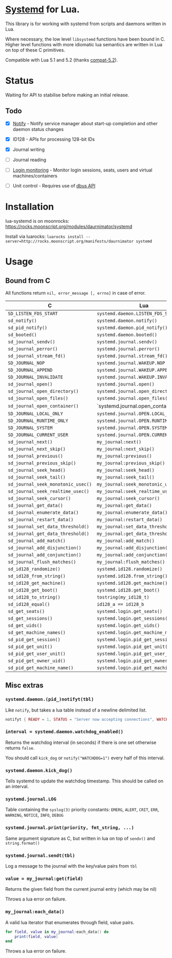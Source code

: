 # [Systemd](http://freedesktop.org/wiki/Software/systemd/) for Lua.

This library is for working with systemd from scripts and daemons written in Lua.

Where necessary, the low level `libsystemd` functions have been bound in C.
Higher level functions with more idiomatic lua semantics are written in Lua on top of these C primitives.

Compatible with Lua 5.1 and 5.2 (thanks [compat-5.2](https://github.com/hishamhm/lua-compat-5.2)).


# Status

Waiting for API to stabilise before making an initial release.


## Todo

  - [x] [Notify](http://www.freedesktop.org/software/systemd/man/sd_notify.html) - Notify service manager about start-up completion and other daemon status changes
  - [x] ID128 - APIs for processing 128-bit IDs
  - [x] Journal writing
  - [ ] Journal reading
  - [ ] [Login monitoring](http://www.freedesktop.org/software/systemd/man/sd_login_monitor.html) - Monitor login sessions, seats, users and virtual machines/containers
  - [ ] Unit control - Requires use of [dbus API](http://www.freedesktop.org/wiki/Software/systemd/dbus/)


# Installation

lua-systemd is on moonrocks: https://rocks.moonscript.org/modules/daurnimator/systemd

Install via luarocks: `luarocks install --server=http://rocks.moonscript.org/manifests/daurnimator systemd`


# Usage

## Bound from C

All functions return `nil, error_message [, errno]` in case of error.

C                                         | Lua
------------------------------------------|------------------------------------
`SD_LISTEN_FDS_START`                     | `systemd.daemon.LISTEN_FDS_START`
`sd_notify()`                             | `systemd.daemon.notify()`
`sd_pid_notify()`                         | `systemd.daemon.pid_notify()`
`sd_booted()`                             | `systemd.daemon.booted()`
`sd_journal_sendv()`                      | `systemd.journal.sendv()`
`sd_journal_perror()`                     | `systemd.journal.perror()`
`sd_journal_stream_fd()`                  | `systemd.journal.stream_fd()`
`SD_JOURNAL_NOP`                          | `systemd.journal.WAKEUP.NOP`
`SD_JOURNAL_APPEND`                       | `systemd.journal.WAKEUP.APPEND`
`SD_JOURNAL_INVALIDATE`                   | `systemd.journal.WAKEUP.INVALIDATE`
`sd_journal_open()`                       | `systemd.journal.open()`
`sd_journal_open_directory()`             | `systemd.journal.open_directory()`
`sd_journal_open_files()`                 | `systemd.journal.open_files()`
`sd_journal_open_container()`             | `systemd.journal.open_container()
`SD_JOURNAL_LOCAL_ONLY`                   | `systemd.journal.OPEN.LOCAL_ONLY`
`SD_JOURNAL_RUNTIME_ONLY`                 | `systemd.journal.OPEN.RUNTIME_ONLY`
`SD_JOURNAL_SYSTEM`                       | `systemd.journal.OPEN.SYSTEM`
`SD_JOURNAL_CURRENT_USER`                 | `systemd.journal.OPEN.CURRENT_USER`
`sd_journal_next()`                       | `my_journal:next()`
`sd_journal_next_skip()`                  | `my_journal:next_skip()`
`sd_journal_previous()`                   | `my_journal:previous()`
`sd_journal_previous_skip()`              | `my_journal:previous_skip()`
`sd_journal_seek_head()`                  | `my_journal:seek_head()`
`sd_journal_seek_tail()`                  | `my_journal:seek_tail()`
`sd_journal_seek_monotonic_usec()`        | `my_journal:seek_monotonic_usec()`
`sd_journal_seek_realtime_usec()`         | `my_journal:seek_realtime_usec()`
`sd_journal_seek_cursor()`                | `my_journal:seek_cursor()`
`sd_journal_get_data()`                   | `my_journal:get_data()`
`sd_journal_enumerate_data()`             | `my_journal:enumerate_data()`
`sd_journal_restart_data()`               | `my_journal:restart_data()`
`sd_journal_set_data_threshold()`         | `my_journal:set_data_threshold()`
`sd_journal_get_data_threshold()`         | `my_journal:get_data_threshold()`
`sd_journal_add_match()`                  | `my_journal:add_match()`
`sd_journal_add_disjunction()`            | `my_journal:add_disjunction()`
`sd_journal_add_conjunction()`            | `my_journal:add_conjunction()`
`sd_journal_flush_matches()`              | `my_journal:flush_matches()`
`sd_id128_randomize()`                    | `systemd.id128.randomize()`
`sd_id128_from_string()`                  | `systemd.id128.from_string()`
`sd_id128_get_machine()`                  | `systemd.id128.get_machine()`
`sd_id128_get_boot()`                     | `systemd.id128.get_boot()`
`sd_id128_to_string()`                    | `tostring(my_id128_t)`
`sd_id128_equal()`                        | `id128_a == id128_b`
`sd_get_seats()`                          | `systemd.login.get_seats()`
`sd_get_sessions()`                       | `systemd.login.get_sessions()`
`sd_get_uids()`                           | `systemd.login.get_uids()`
`sd_get_machine_names()`                  | `systemd.login.get_machine_names()`
`sd_pid_get_session()`                    | `systemd.login.pid_get_session()`
`sd_pid_get_unit()`                       | `systemd.login.pid_get_unit()`
`sd_pid_get_user_unit()`                  | `systemd.login.pid_get_user_unit()`
`sd_pid_get_owner_uid()`                  | `systemd.login.pid_get_owner_uid()`
`sd_pid_get_machine_name()`               | `systemd.login.pid_get_machine_name()`

## Misc extras

### `systemd.daemon.(pid_)notifyt(tbl)`

Like `notify`, but takes a lua table instead of a newline delimited list.

```lua
notifyt { READY = 1, STATUS = "Server now accepting connections", WATCHDOG = 1 }
```


### `interval = systemd.daemon.watchdog_enabled()`

Returns the watchdog interval (in seconds) if there is one set otherwise returns `false`.

You should call `kick_dog` or `notify("WATCHDOG=1")` every half of this interval.


### `systemd.daemon.kick_dog()`

Tells systemd to update the watchdog timestamp.
This should be called on an interval.


### `systemd.journal.LOG`

Table containing the `syslog(3)` priority constants: `EMERG`, `ALERT`, `CRIT`, `ERR`, `WARNING`, `NOTICE`, `INFO`, `DEBUG`


### `systemd.journal.print(priority, fmt_string, ...)`

Same argument signature as C, but written in lua on top of `sendv()` and `string.format()`


### `systemd.journal.sendt(tbl)`

Log a message to the journal with the key/value pairs from `tbl`


### `value = my_journal:get(field)`

Returns the given field from the current journal entry (which may be nil)

Throws a lua error on failure.


### `my_journal:each_data()`

A valid lua iterator that enumerates through field, value pairs.

```lua
for field, value in my_journal:each_data() do
	print(field, value)
end
```

Throws a lua error on failure.
